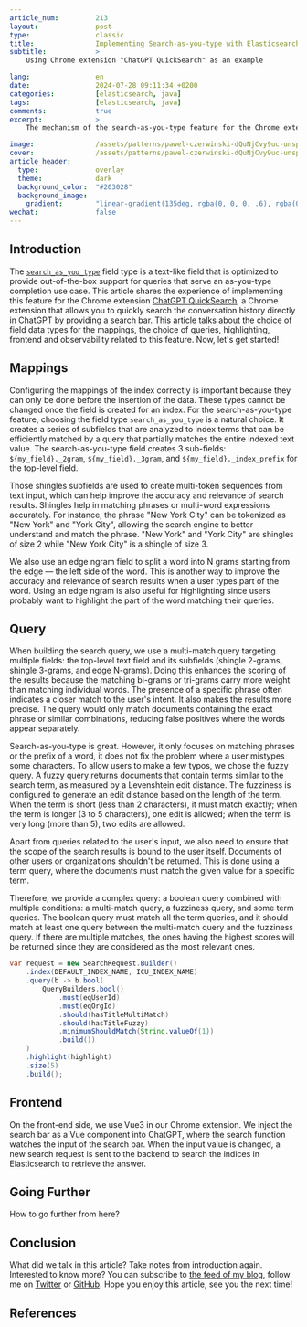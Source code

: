 ```yaml
---
article_num:         213
layout:              post
type:                classic
title:               Implementing Search-as-you-type with Elasticsearch
subtitle:            >
    Using Chrome extension "ChatGPT QuickSearch" as an example

lang:                en
date:                2024-07-28 09:11:34 +0200
categories:          [elasticsearch, java]
tags:                [elasticsearch, java]
comments:            true
excerpt:             >
    The mechanism of the search-as-you-type feature for the Chrome extension "ChatGPT QuickSearch".

image:               /assets/patterns/pawel-czerwinski-dQuNjCvy9uc-unsplash.jpg
cover:               /assets/patterns/pawel-czerwinski-dQuNjCvy9uc-unsplash.jpg
article_header:
  type:              overlay
  theme:             dark
  background_color:  "#203028"
  background_image:
    gradient:        "linear-gradient(135deg, rgba(0, 0, 0, .6), rgba(0, 0, 0, .4))"
wechat:              false
---
```


## Introduction

The [`search_as_you_type`](https://www.elastic.co/guide/en/elasticsearch/reference/current/search-as-you-type.html) field type is a text-like field that is optimized to provide out-of-the-box support for queries that serve an as-you-type completion use case. This article shares the experience of implementing this feature for the Chrome extension [ChatGPT QuickSearch](https://chromewebstore.google.com/detail/chatgpt-quicksearch/jclniokkhcjpgfijopjahldoepdikcko), a Chrome extension that allows you to quickly search the conversation history directly in ChatGPT by providing a search bar. This article talks about the choice of field data types for the mappings, the choice of queries, highlighting, frontend and observability related to this feature. Now, let's get started!

## Mappings

Configuring the mappings of the index correctly is important because they can only be done before the insertion of the data. These types cannot be changed once the field is created for an index. For the search-as-you-type feature, choosing the field type `search_as_you_type` is a natural choice. It creates a series of subfields that are analyzed to index terms that can be efficiently matched by a query that partially matches the entire indexed text value. The search-as-you-type field creates 3 sub-fields: `${my_field}._2gram`, `${my_field}._3gram`, and `${my_field}._index_prefix` for the top-level field.

Those shingles subfields are used to create multi-token sequences from text input, which can help improve the accuracy and relevance of search results. Shingles help in matching phrases or multi-word expressions accurately. For instance, the phrase "New York City" can be tokenized as "New York" and "York City", allowing the search engine to better understand and match the phrase. "New York" and "York City" are shingles of size 2 while "New York City" is a shingle of size 3.

We also use an edge ngram field to split a word into N grams starting from the edge — the left side of the word. This is another way to improve the accuracy and relevance of search results when a user types part of the word. Using an edge ngram is also useful for highlighting since users probably want to highlight the part of the word matching their queries.

## Query

When building the search query, we use a multi-match query targeting multiple fields: the top-level text field and its subfields (shingle 2-grams, shingle 3-grams, and edge N-grams). Doing this enhances the scoring of the results because the matching bi-grams or tri-grams carry more weight than matching individual words. The presence of a specific phrase often indicates a closer match to the user's intent. It also makes the results more precise. The query would only match documents containing the exact phrase or similar combinations, reducing false positives where the words appear separately.

Search-as-you-type is great. However, it only focuses on matching phrases or the prefix of a word, it does not fix the problem where a user mistypes some characters. To allow users to make a few typos, we chose the fuzzy query. A fuzzy query returns documents that contain terms similar to the search term, as measured by a Levenshtein edit distance. The fuzziness is configured to generate an edit distance based on the length of the term. When the term is short (less than 2 characters), it must match exactly; when the term is longer (3 to 5 characters), one edit is allowed; when the term is very long (more than 5), two edits are allowed.

Apart from queries related to the user's input, we also need to ensure that the scope of the search results is bound to the user itself. Documents of other users or organizations shouldn't be returned. This is done using a term query, where the documents must match the given value for a specific term.

Therefore, we provide a complex query: a boolean query combined with multiple conditions: a multi-match query, a fuzziness query, and some term queries. The boolean query must match all the term queries, and it should match at least one query between the multi-match query and the fuzziness query. If there are multiple matches, the ones having the highest scores will be returned since they are considered as the most relevant ones.

```java
var request = new SearchRequest.Builder()
    .index(DEFAULT_INDEX_NAME, ICU_INDEX_NAME)
    .query(b -> b.bool(
        QueryBuilders.bool()
            .must(eqUserId)
            .must(eqOrgId)
            .should(hasTitleMultiMatch)
            .should(hasTitleFuzzy)
            .minimumShouldMatch(String.valueOf(1))
            .build())
    )
    .highlight(highlight)
    .size(5)
    .build();
```

## Frontend

On the front-end side, we use Vue3 in our Chrome extension. We inject the search bar as a Vue component into ChatGPT, where the search function watches the input of the search bar. When the input value is changed, a new search request is sent to the backend to search the indices in Elasticsearch to retrieve the answer.

## Going Further

How to go further from here?

## Conclusion

What did we talk in this article? Take notes from introduction again.
Interested to know more? You can subscribe to [the feed of my blog](/feed.xml), follow me
on [Twitter](https://twitter.com/mincong_h) or
[GitHub](https://github.com/mincong-h/). Hope you enjoy this article, see you the next time!

## References
